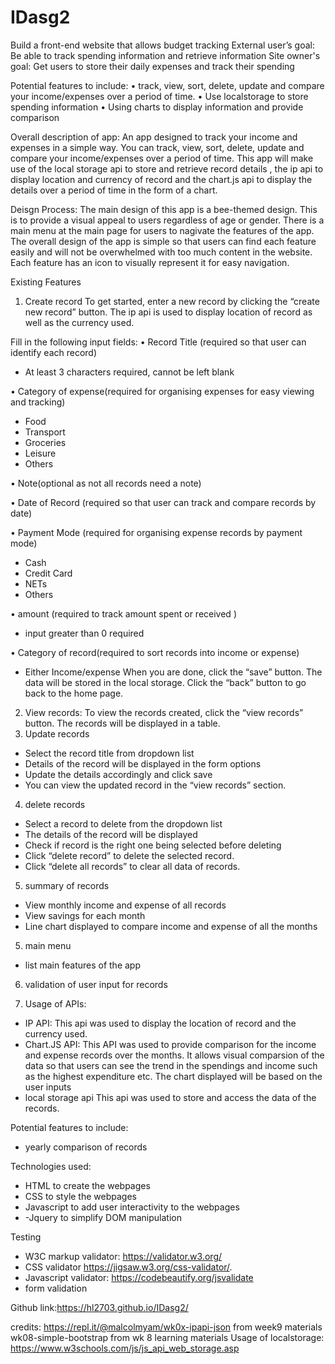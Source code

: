 # IDasg2
Build a front-end website that allows budget tracking
External user’s goal:
Be able to track spending information and retrieve information
Site owner's goal:
Get users to store their daily expenses and track their spending
                                                
Potential features to include:
•	track, view, sort, delete, update and compare your income/expenses over a period of time.
•	Use localstorage to store spending information
•	Using charts to display information and provide comparison

Overall description of app:
An app designed to track your income and expenses in a simple way. You can track, view, sort, delete, update and compare your income/expenses over a period of time.
This app will make use of the local storage api to store and retrieve record details , the ip api to display location and currency of record and the chart.js api to display the details over a period of time in the form of a chart.

Deisgn Process:
The main design of this app is a bee-themed design. This is to provide a visual appeal to users regardless of age or gender. There is a main menu at the main page for users to nagivate the features of the app. The overall design of the app is simple so that users can find each feature easily and will not be overwhelmed with too much content in the website. Each feature has an icon to visually represent it for easy navigation.

Existing Features
1.	Create record
To get started, enter a new record by clicking the “create new record” button. 
The ip api is used to display location of record as well as the currency used.

Fill in the following input fields:
•   Record Title (required so that user can identify each record)
-	At least 3 characters required, cannot be left blank

•	 Category of expense(required for organising expenses for easy viewing and tracking)
-	 Food
-	 Transport
-	 Groceries
-	 Leisure
-	 Others

•	Note(optional as not all records need a note)

•	 Date of Record (required so that user can track and compare records by date)

•	Payment Mode (required for organising expense records by payment mode)
-	Cash
-	 Credit Card
-	 NETs
-	 Others

•	amount (required to track amount spent or received )
-	input greater than 0 required

•	Category of record(required to sort records into income or expense)
-	Either Income/expense
When you are done, click the “save” button. The data will be stored in the local storage.
Click the “back” button to go back to the home page.

2.	View records:
To view the records created, click the “view records” button.
The records will be displayed in a table.
1. Update records
-	Select the record title from dropdown list
-	Details of the record will be displayed in the form options
-	Update the details accordingly and click save
-	You can view the updated record in the “view records” section.

4. delete records
-   Select a record to delete from the dropdown list
-	The details of the record will be displayed
-	Check if record is the right one being selected before deleting 
-	Click “delete record” to delete the selected record.
-	Click “delete all records” to clear all data of records.

5. summary of records
-	View monthly income and expense of all records
-	View savings for each month
-	Line chart displayed to compare income and expense of all the months

5. main menu
- list main features of the app

6. validation of user input for records

7. Usage of APIs:
- IP API:
This api was used to display the location of record and the currency used.
- Chart.JS API:
This API was used to provide comparison for the income and expense records over the months. It allows visual comparsion of the data so that users can see the trend in the spendings and income such as the highest expenditure etc. The chart displayed will be based on the user inputs 
- local storage api
This api was used to store and access the data of the records.

Potential features to include:
- yearly comparison of records

Technologies used:
- HTML to create the webpages
- CSS to style the webpages
- Javascript to add user interactivity to the webpages
- -Jquery to simplify DOM manipulation

Testing
- W3C markup validator: 
  https://validator.w3.org/
- CSS validator
  https://jigsaw.w3.org/css-validator/.
- Javascript validator:
  https://codebeautify.org/jsvalidate
- form validation
  
Github link:https://hl2703.github.io/IDasg2/

credits:
https://repl.it/@malcolmyam/wk0x-ipapi-json from week9 materials
wk08-simple-bootstrap from wk 8 learning materials
Usage of localstorage: https://www.w3schools.com/js/js_api_web_storage.asp

